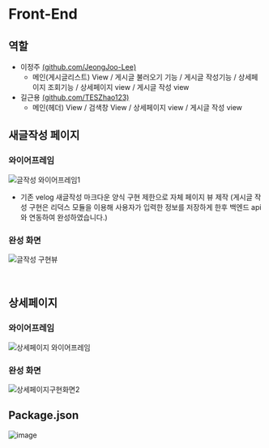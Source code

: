 # Front-End
## 역할
* 이정주 [(github.com/JeongJoo-Lee)](github.com/JeongJoo-Lee)
  * 메인(게시글리스트) View / 게시글 불러오기 기능 / 게시글 작성기능 / 상세페이지 조회기능 / 상세페이지 view / 게시글 작성 view
* 길근용 [(github.com/TESZhao123)](github.com/TESZhao123)
  * 메인(헤더) View / 검색창 View / 상세페이지 view / 게시글 작성 view

## 새글작성 페이지
### 와이어프레임
![글작성 와이어프레임1](https://user-images.githubusercontent.com/61656046/114021089-40dd3300-98ab-11eb-9e4e-3aba61ec54a7.png)
* 기존 velog 새글작성 마크다운 양식 구현 제한으로 자체 페이지 뷰 제작
(게시글 작성 구현은 리덕스 모듈을 이용해 사용자가 입력한 정보를 저장하게 한후 백엔드 api 와 연동하여 완성하였습니다.)
### 완성 화면
![글작성 구현뷰](https://user-images.githubusercontent.com/61656046/114021422-a3ceca00-98ab-11eb-872a-74e508ed0b18.png)

<br>

## 상세페이지
### 와이어프레임
![상세페이지 와이어프레임](https://user-images.githubusercontent.com/61656046/113797683-b2728f80-978c-11eb-9771-67e49ecf4820.png)

### 완성 화면
![상세페이지구현화면2](https://user-images.githubusercontent.com/61656046/114026881-b9df8900-98b1-11eb-9fe0-ad1dcc1380ec.png)

## Package.json
![image](https://user-images.githubusercontent.com/61656046/114041469-8a377d80-98bf-11eb-8667-f776f79df8c5.png)

